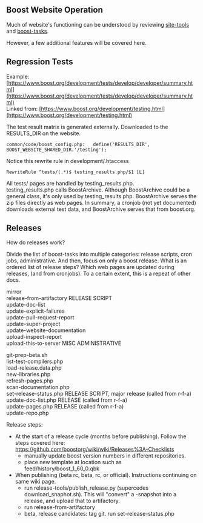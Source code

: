
## Boost Website Operation

Much of website's functioning can be understood by reviewing [site-tools](site-tools.md) and [boost-tasks](boost-tasks.md).  

However, a few additional features will be covered here.  

## Regression Tests

Example: [https://www.boost.org/development/tests/develop/developer/summary.html](https://www.boost.org/development/tests/develop/developer/summary.html)  
Linked from: [https://www.boost.org/development/testing.html](https://www.boost.org/development/testing.html)  

The test result matrix is generated externally. Downloaded to the RESULTS_DIR on the website.    
```
common/code/boost_config.php:	define('RESULTS_DIR', BOOST_WEBSITE_SHARED_DIR.'/testing');
```
Notice this rewrite rule in development/.htaccess
```
RewriteRule ^tests/(.*)$ testing_results.php/$1 [L]
```

All tests/ pages are handled by testing_results.php.  
testing_results.php calls BoostArchive. Although BoostArchive could be a general class, it's only used by testing_results.php.  BoostArchive serves the zip files directly as web pages. In summary, a cronjob (not yet documented) downloads external test data, and BoostArchive serves that from boost.org.  

## Releases  

How do releases work?  

Divide the list of boost-tasks into multiple categories: release scripts, cron jobs, administrative.  And then, focus on only a boost release. What is an ordered list of release steps? Which web pages are updated during releases, (and from cronjobs). To a certain extent, this is a repeat of other docs.  

mirror  
release-from-artifactory	RELEASE SCRIPT  
update-doc-list  
update-explicit-failures  
update-pull-request-report  
update-super-project  
update-website-documentation  
upload-inspect-report  
upload-this-to-server		MISC ADMINISTRATIVE  
  
git-prep-beta.sh  
list-test-compilers.php  
load-release.data.php  
new-libraries.php  
refresh-pages.php  
scan-documentation.php  
set-release-status.php		RELEASE SCRIPT, major release (called from r-f-a)  
update-doc-list.php		RELEASE (called from r-f-a)  
update-pages.php		RELEASE (called from r-f-a)  
update-repo.php  

Release steps:
- At the start of a release cycle (months before publishing). Follow the steps covered here: https://github.com/boostorg/wiki/wiki/Releases%3A-Checklists  
  - manually update boost version numbers in different repositories.  
  - place new template at location such as feed/history/boost_1_60_0.qbk  
- When publishing (beta rc, beta, rc, or official). Instructions continuing on same wiki page.  
  - run release-tools/publish_release.py (supercedes download_snaphot.sh). This will "convert" a -snapshot into a release, and upload that to artifactory.  
  - run release-from-artifactory    
  - beta, release candidates: tag git. run set-release-status.php  
  
   


